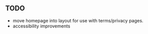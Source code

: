 ## TODO

- move homepage into layout for use with terms/privacy pages.
- accessibility improvements
